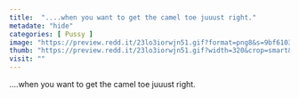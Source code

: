 ```yaml
---
title:  "....when you want to get the camel toe juuust right."
metadate: "hide"
categories: [ Pussy ]
image: "https://preview.redd.it/23lo3iorwjn51.gif?format=png8&s=9bf610342762c0fa18b6302e49e2a101ebe96fb6"
thumb: "https://preview.redd.it/23lo3iorwjn51.gif?width=320&crop=smart&format=png8&s=7b1c88178bde3d0e9369f54c08e472fb20780c8f"
visit: ""
---
```

....when you want to get the camel toe juuust right.
